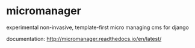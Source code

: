 # micromanager
experimental non-invasive, template-first micro managing cms for django

documentation: http://micromanager.readthedocs.io/en/latest/

